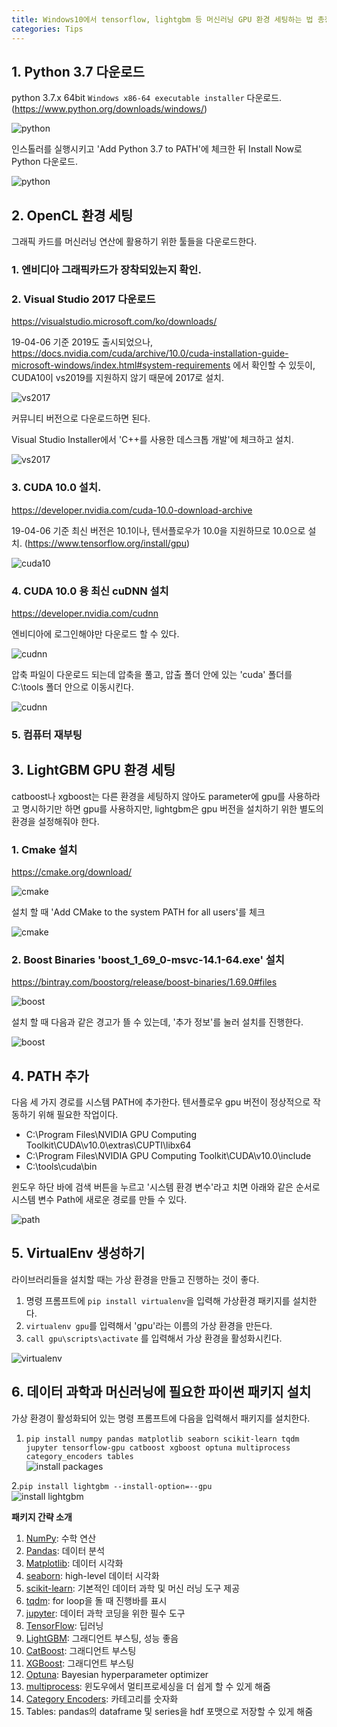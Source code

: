 ```yaml
---
title: Windows10에서 tensorflow, lightgbm 등 머신러닝 GPU 환경 세팅하는 법 총정리
categories: Tips
---
```


## 1. Python 3.7 다운로드

python 3.7.x 64bit `Windows x86-64 executable installer` 다운로드. (https://www.python.org/downloads/windows/)

![python](https://lh3.googleusercontent.com/KUTlPGtO9AoZilWURVTfmHPIw_PtAEFpOP7zaxgTyMktl5Lg8_AaqNbDpIMNwtl4Tb63TQl8gbq3oWNgv3cpUa1wz7jed16DlZ0jbdenCjpus1GwI021hDNmhv5vGxuHgtjzkjZELw=w2400)

인스톨러를 실행시키고 'Add Python 3.7 to PATH'에 체크한 뒤 Install Now로 Python 다운로드.

![python](https://lh3.googleusercontent.com/SFyU01mn_Kxle2bOReEzd6rTQsQ5o_IV-uxPO387CaXbRBvXDoiYKHUTvL8rRHUJp6m2Qv0JVfqjloUYaWPlcaDJuGgryw6YQMR02AfXXVOvQdLLmSFLdJUzs5SzzrP6w7aO-LQC1A=w2400)

## 2. OpenCL 환경 세팅

그래픽 카드를 머신러닝 연산에 활용하기 위한 툴들을 다운로드한다.

### 1. 엔비디아 그래픽카드가 장착되있는지 확인.

### 2. Visual Studio 2017 다운로드

https://visualstudio.microsoft.com/ko/downloads/

19-04-06 기준 2019도 출시되었으나, https://docs.nvidia.com/cuda/archive/10.0/cuda-installation-guide-microsoft-windows/index.html#system-requirements 에서 확인할 수 있듯이, CUDA10이 vs2019를 지원하지 않기 때문에 2017로 설치.

![vs2017](https://lh3.googleusercontent.com/23B5OzQHtGxIkq8boQU0loZ3iNlJ_fUqxT9Jf83QuwOv5dXdEX-6dYDDTs-7mzae4_xCISnwlW1ZHSuW2G1HeOmaGxV28kEaIyyXjJn6qeFxogMqmG9SRg_DcK2TX4o1vITLTfw59Q=w2400)

커뮤니티 버전으로 다운로드하면 된다.

Visual Studio Installer에서 'C++를 사용한 데스크톱 개발'에 체크하고 설치.

![vs2017](https://lh3.googleusercontent.com/Cvv6cuUyIEZiUD3vWH5jQPIt-Lcv_Q3K5JwqwPj0zATTWhjV1Ns8gWCce3HKJgqY1QAGNMm-om_sM1NgcTuAtFP3pwm_5qzxex9wGD4B-OW3qa7XMEZ0fSewM3v6RP3Gjqmk_s7gVA=w2400)

### 3. CUDA 10.0 설치.

https://developer.nvidia.com/cuda-10.0-download-archive

19-04-06 기준 최신 버전은 10.1이나, 텐서플로우가 10.0을 지원하므로 10.0으로 설치. (https://www.tensorflow.org/install/gpu)

![cuda10](https://lh3.googleusercontent.com/m7gYoAMQOlFkcxyElbx6jUPKhgHL5ohmDeSKRWYto2kCWYRPkjG7PLUEEy_lq6v6RuykwML13GGngGTSdey3blSJt1UXbsqZqUmd2GuTjkQwdnHK8zsPZe-eSWz3-4YozFWB2enVhA=w2400)

### 4. CUDA 10.0 용 최신 cuDNN 설치

https://developer.nvidia.com/cudnn

엔비디아에 로그인해야만 다운로드 할 수 있다.

![cudnn](https://lh3.googleusercontent.com/guwcyNB9ikkh42CvPNx8mMBKIPAVBk95et4Lpv1JJEoEy9gaYQ4UoHtesRxGowmL2WSQxc444yobx8a8Y4On15AkWqIU79YsNQxvNUfbd0_7HwY3dIO3LhQngKos0kAcWAlFp1LZEw=w2400)

압축 파일이 다운로드 되는데 압축을 풀고, 압출 폴더 안에 있는 'cuda' 폴더를 C:\tools 폴더 안으로 이동시킨다.

![cudnn](https://lh3.googleusercontent.com/AKJw4ND4oBNB_5RJn3e2LKdHJaGuzq2rW4eYLgifrSsLcosArbX9dnt5o6hRAlO9mVrkBYQH5RFEqwjf3HELsAhDN41KZ9SRARTRtOMvErN27ZlcOTxgXVUMuR0ZrzLuPb4-7MxQUg=w2400)

### 5. 컴퓨터 재부팅

## 3. LightGBM GPU 환경 세팅

catboost나 xgboost는 다른 환경을 세팅하지 않아도 parameter에 gpu를 사용하라고 명시하기만 하면 gpu를 사용하지만, lightgbm은 gpu 버전을 설치하기 위한 별도의 환경을 설정해줘야 한다.

### 1. Cmake 설치

https://cmake.org/download/

![cmake](https://lh3.googleusercontent.com/oW08lMO30qUQraT7h4YPi4O_6IpMqO4j-WlD03B0wuvQSmgpuFCyzchRT4MNhYM0mzJMH6tg1LecOlhnqiFKPxwhSeFAhY4NAkIWntEaLGviyXu6C_ElgRwUNhpG8ZPEn_-9IgwBEg=w2400)

설치 할 때 'Add CMake to the system PATH for all users'를 체크

![cmake](https://lh3.googleusercontent.com/sVLW2s2x2B1yXA4eW8qrhhXxMfPBufiPyBvtrW1b2vn7VgYzeeIDsuWUJS2A-LjmqbuFncnOlEBNV9QCojqVcA7cA1nK9Ig8hs0vIZsiZDvyUZVzkVkjg5pSyFGbsCv3YTqwibm6FQ=w2400)

### 2. Boost Binaries 'boost_1_69_0-msvc-14.1-64.exe' 설치

https://bintray.com/boostorg/release/boost-binaries/1.69.0#files

![boost](https://lh3.googleusercontent.com/0f8IBKDz3z1C2dZXH945EHoNG5hdtZa7N4YQzFCLQWm-ikJuNPbB026bbfkazF9a1yzEyH5uOWubO-7zdSaiSAWWcDcH-LhlKD75UkIrJLp0K9Xm6tnRLXf-rqV8HCu-dvWNSl37sQ=w2400)

설치 할 때 다음과 같은 경고가 뜰 수 있는데, '추가 정보'를 눌러 설치를 진행한다.

![boost](https://lh3.googleusercontent.com/CtbWcOnVk-ZbkU8l4qLbsmrPErqDAz6Julj59IRQfPUcCUrEsWRiYRCIlWWJ2GQ5SmLBolHnD1fmbgBZqE0ZyOF1wqO4LPN67SunOGsQPsP7YsI3R6FWPA_joRWDoUhoV9MEpXgUsA=w2400)

## 4. PATH 추가

다음 세 가지 경로를 시스템 PATH에 추가한다. 텐서플로우 gpu 버전이 정상적으로 작동하기 위해 필요한 작업이다.

* C:\Program Files\NVIDIA GPU Computing Toolkit\CUDA\v10.0\extras\CUPTI\libx64
* C:\Program Files\NVIDIA GPU Computing Toolkit\CUDA\v10.0\include
* C:\tools\cuda\bin

윈도우 하단 바에 검색 버튼을 누르고 '시스템 환경 변수'라고 치면 아래와 같은 순서로 시스템 변수 Path에 새로운 경로를 만들 수 있다.

![path](https://lh3.googleusercontent.com/A2WSaY5uxSuTlNBwqZzo0ctp8Zgfe9-urKIAfzIPO-HTUsZ4lkcErmDe1G6vr7yBiVn43Ny0QmnZMb8KGGfjHFSEz5gztPZDu-69X6bJRlqWVAWCgCYFwnasziANkHjLdI8X0njinw=w2400)

## 5. VirtualEnv 생성하기

라이브러리들을 설치할 때는 가상 환경을 만들고 진행하는 것이 좋다.

1. 명령 프롬프트에 `pip install virtualenv`을 입력해 가상환경 패키지를 설치한다.
2. `virtualenv gpu`를 입력해서 'gpu'라는 이름의 가상 환경을 만든다.
3. `call gpu\scripts\activate` 를 입력해서 가상 환경을 활성화시킨다.

![virtualenv](https://lh3.googleusercontent.com/9DtqgzR9x3gzV_95xRvy4ZikqkcYOWBYKE6ajX4Kr4FLDP9n2YHT74D87zGt6hgyobxWg7rhbCf5Qt6uGKCDgoUzpNPiIFyaDG8sdvWN7tlKJOvTLV-O33lekf67w_UNZ0yyCqrivg=w2400)

## 6. 데이터 과학과 머신러닝에 필요한 파이썬 패키지 설치

가상 환경이 활성화되어 있는 명령 프롬프트에 다음을 입력해서 패키지를 설치한다.

1. `pip install numpy pandas matplotlib seaborn scikit-learn tqdm jupyter tensorflow-gpu catboost xgboost optuna multiprocess category_encoders tables` <br>
![install packages](https://lh3.googleusercontent.com/P0fifwPjOVXSR_slpWh93XwV1GHV6CAicCa6yp_BO9hYnSZYv4iKeKykQLFNhNBrtRk3a8yOPIFt56l9wz3AqmWaKhjUK5n26UYSiQJG6UsvT15ErxllmzHGdBX1JEzDBpuI5DlFUQ=w2400)

2.`pip install lightgbm --install-option=--gpu` <br>
![install lightgbm](https://lh3.googleusercontent.com/bDPVCCh8nIrOKsjMJM9YYZRSdWqzlCW_dOEvGknaLkaUQRA8XSJ_W59uWxhA4AY8oUwggfmMYTy9YKbDjaHtLdh9ulmQsMG-uE6TYVkuAYwpXLe-UgOdwNqsj2aflZa_gzai1liQTg=w2400)

**패키지 간략 소개**
1. [NumPy](http://www.numpy.org/): 수학 연산
2. [Pandas](https://pandas.pydata.org/): 데이터 분석
3. [Matplotlib](https://matplotlib.org/): 데이터 시각화
4. [seaborn](https://seaborn.pydata.org/): high-level 데이터 시각화
5. [scikit-learn](https://scikit-learn.org/): 기본적인 데이터 과학 및 머신 러닝 도구 제공
6. [tqdm](https://github.com/tqdm/tqdm): for loop을 돌 때 진행바를 표시
7. [jupyter](https://jupyter.org/): 데이터 과학 코딩을 위한 필수 도구
8. [TensorFlow](https://www.tensorflow.org/): 딥러닝
9. [LightGBM](https://lightgbm.readthedocs.io/en/latest/): 그래디언트 부스팅, 성능 좋음
10. [CatBoost](https://tech.yandex.com/catboost/): 그래디언트 부스팅
11. [XGBoost](https://xgboost.readthedocs.io/en/latest/index.html): 그래디언트 부스팅
12. [Optuna](https://optuna.org/): Bayesian hyperparameter optimizer
13. [multiprocess](https://github.com/uqfoundation/multiprocess): 윈도우에서 멀티프로세싱을 더 쉽게 할 수 있게 해줌
14. [Category Encoders](http://contrib.scikit-learn.org/categorical-encoding): 카테고리를 숫자화
15. Tables: pandas의 dataframe 및 series을 hdf 포맷으로 저장할 수 있게 해줌
